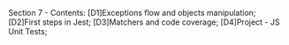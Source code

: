 Section 7 - Contents: 
[D1]Exceptions flow and objects manipulation; 
[D2]First steps in Jest; 
[D3]Matchers and code coverage; 
[D4]Project - JS Unit Tests; 
